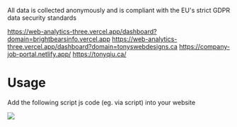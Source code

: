All data is collected anonymously and is compliant with the EU's strict GDPR data security standards

<a href='https://web-analytics-three.vercel.app/dashboard?domain=brightbearsinfo.vercel.app' target='_blank'>https://web-analytics-three.vercel.app/dashboard?domain=brightbearsinfo.vercel.app</a>
<a href='https://web-analytics-three.vercel.app/dashboard?domain=tonyswebdesigns.ca' target='_blank'>https://web-analytics-three.vercel.app/dashboard?domain=tonyswebdesigns.ca</a>
<a href='https://company-job-portal.netlify.app/' target='_blank'>https://company-job-portal.netlify.app/</a>
<a href='https://tonyqiu.ca/' target='_blank'>https://tonyqiu.ca/</a>

<h1>Usage</h1>
<p>Add the following script js code (eg. via script) into your website
<p>
<script src="https://web-analytics-83e1.vercel.app/tracker.js"></script>
</p>
<img src="https://cdn.discordapp.com/attachments/715319623637270638/1152080579106443265/Frame_70.png"/>